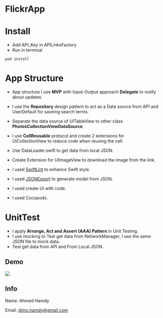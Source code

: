 # FlickrApp

# Install
* Add API_Key in APILinksFactory
* Run in terminal
```
pod install
```


# App Structure

* App structure I use **MVP** with Input-Output approach **Delegate** to notify about updates.

* I use the **Repository** design pattern to act as a Data source from API and UserDefault for saveing search terms.

* Separate the data source of UITableView to other class **PhotosCollectionViewDataSource**.

* I use **CellReusable** protocol and create 2 extensions for UICollectionView to reduce code when reusing the cell.

* Use DataLoader.swift to get data from local JSON.

* Create Extension for UIImageView to download the image from the link.

* I used [SwiftLint](https://github.com/realm/SwiftLint) to enhance Swift style.

* I used [JSONExport](https://github.com/Ahmed-Ali/JSONExport) to generate model from JSON.

* I used create UI with code.

* I used Cocopods.



# UnitTest
* I apply  **Arrange, Act and Assert (AAA) Pattern** in Unit Testing.
* I use mocking to Test get data from  NetworkManager, I use the same JSON file to mock data.
* Test get data from API and From Local JSON.

## Demo
![](Demo.gif)

## Info

Name: Ahmed Hamdy

Email: dimo.hamdy@gmail.com
